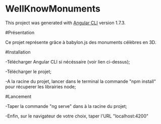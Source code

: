 # WellKnowMonuments

This project was generated with [Angular CLI](https://github.com/angular/angular-cli) version 1.7.3.

#Présentation

Ce projet représente grâce à babylon.js des monuments célèbres en 3D.


#Installation

-Télécharger Angular CLI si nécéssaire (voir lien ci-dessus);

-Télécharger le projet;

-A la racine du projet, lancer dans le terminal la commande "npm install" pour récuperer les librairies node;

#Lancement

-Taper la commande "ng serve" dans à la racine du projet;

-Enfin, sur le navigateur de votre choix, taper l'URL "localhost:4200" 
